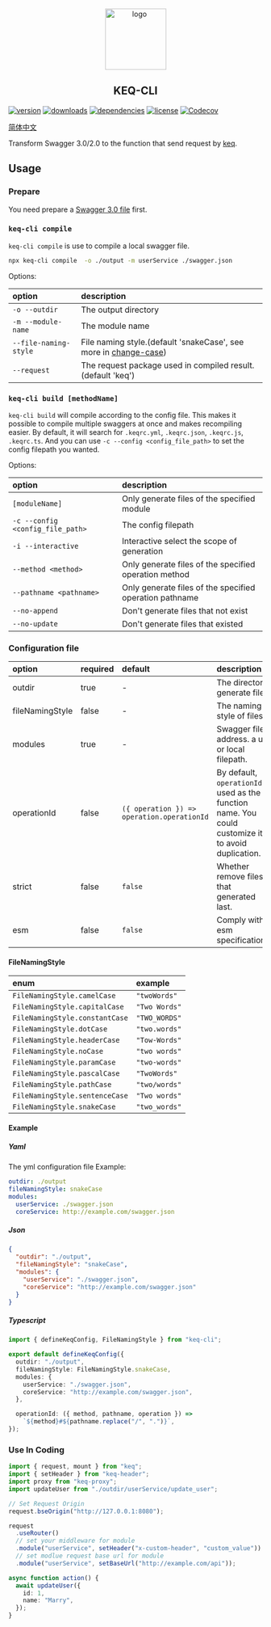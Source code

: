 <!-- title -->
<p align="center" style="padding-top: 41px">
  <img src="./images/logo.svg?sanitize=true" width="121" alt="logo" />
</p>

<h2 align="center" style="text-align: center">KEQ-CLI</h2>
<!-- title -->

[npm]: https://www.npmjs.com/package/keq-cli

[![version](https://img.shields.io/npm/v/keq-cli.svg?logo=npm&style=for-the-badge)][npm]
[![downloads](https://img.shields.io/npm/dm/keq-cli.svg?logo=npm&style=for-the-badge)][npm]
[![dependencies](https://img.shields.io/librariesio/release/npm/keq-cli?logo=npm&style=for-the-badge)][npm]
[![license](https://img.shields.io/npm/l/keq-cli.svg?logo=github&style=for-the-badge)][npm]
[![Codecov](https://img.shields.io/codecov/c/gh/keq-request/keq-cli?logo=codecov&token=PLF0DT6869&style=for-the-badge)](https://codecov.io/gh/keq-request/keq-cli)

<!-- description -->

[简体中文](./doc/zh-cn/README.md)

Transform Swagger 3.0/2.0 to the function that send request by [keq](https://github.com/keq-request/keq).

<!-- description -->

## Usage

### Prepare

You need prepare a [Swagger 3.0 file](./tests/swagger.json) first.

### `keq-cli compile`

`keq-cli compile` is use to compile a local swagger file.

```bash
npx keq-cli compile  -o ./output -m userService ./swagger.json
```

Options:

| option                | description                                                                                                   |
| :-------------------- | :------------------------------------------------------------------------------------------------------------ |
| `-o --outdir`         | The output directory                                                                                          |
| `-m --module-name`    | The module name                                                                                               |
| `--file-naming-style` | File naming style.(default 'snakeCase', see more in [change-case](https://www.npmjs.com/package/change-case)) |
| `--request`           | The request package used in compiled result.(default 'keq')                                                   |

### `keq-cli build [methodName]`

`keq-cli build` will compile according to the config file.
This makes it possible to compile multiple swaggers at once and makes recompiling easier.
By default, it will search for `.keqrc.yml`, `.keqrc.json`, `.keqrc.js`, `.keqrc.ts`.
And you can use `-c --config <config_file_path>` to set the config filepath you wanted.

Options:

| option                           | description                                             |
| :------------------------------- | :------------------------------------------------------ |
| `[moduleName]`                   | Only generate files of the specified module             |
| `-c --config <config_file_path>` | The config filepath                                     |
| `-i --interactive`               | Interactive select the scope of generation              |
| `--method <method>`              | Only generate files of the specified operation method   |
| `--pathname <pathname>`          | Only generate files of the specified operation pathname |
| `--no-append`                    | Don't generate files that not exist                     |
| `--no-update`                    | Don't generate files that existed                       |

### Configuration file

| option          | required | default                                    | description                                                                                          |
| :-------------- | :------- | :----------------------------------------- | :--------------------------------------------------------------------------------------------------- |
| outdir          | true     | -                                          | The directory generate files                                                                         |
| fileNamingStyle | false    | -                                          | The naming style of files                                                                            |
| modules         | true     | -                                          | Swagger files address. a url or local filepath.                                                      |
| operationId     | false    | `({ operation }) => operation.operationId` | By default, `operationId` is used as the function name. You could customize it to avoid duplication. |
| strict          | false    | `false`                                    | Whether remove files that generated last.                                                            |
| esm             | false    | `false`                                    | Comply with esm specifications.                                                                      |

#### FileNamingStyle

| enum                           | example       |
| :----------------------------- | :------------ |
| `FileNamingStyle.camelCase`    | `"twoWords"`  |
| `FileNamingStyle.capitalCase`  | `"Two Words"` |
| `FileNamingStyle.constantCase` | `"TWO_WORDS"` |
| `FileNamingStyle.dotCase`      | `"two.words"` |
| `FileNamingStyle.headerCase`   | `"Tow-Words"` |
| `FileNamingStyle.noCase`       | `"two words"` |
| `FileNamingStyle.paramCase`    | `"two-words"` |
| `FileNamingStyle.pascalCase`   | `"TwoWords"`  |
| `FileNamingStyle.pathCase`     | `"two/words"` |
| `FileNamingStyle.sentenceCase` | `"Two words"` |
| `FileNamingStyle.snakeCase`    | `"two_words"` |

#### Example

##### Yaml

The yml configuration file Example:

```yml
outdir: ./output
fileNamingStyle: snakeCase
modules:
  userService: ./swagger.json
  coreService: http://example.com/swagger.json
```

##### Json

```json
{
  "outdir": "./output",
  "fileNamingStyle": "snakeCase",
  "modules": {
    "userService": "./swagger.json",
    "coreService": "http://example.com/swagger.json"
  }
}
```

##### Typescript

```typescript
import { defineKeqConfig, FileNamingStyle } from "keq-cli";

export default defineKeqConfig({
  outdir: "./output",
  fileNamingStyle: FileNamingStyle.snakeCase,
  modules: {
    userService: "./swagger.json",
    coreService: "http://example.com/swagger.json",
  },

  operationId: ({ method, pathname, operation }) =>
    `${method}#${pathname.replace("/", ".")}`,
});
```

### Use In Coding

```typescript
import { request, mount } from "keq";
import { setHeader } from "keq-header";
import proxy from "keq-proxy";
import updateUser from "./outdir/userService/update_user";

// Set Request Origin
request.bseOrigin("http://127.0.0.1:8080");

request
  .useRouter()
  // set your middleware for module
  .module("userService", setHeader("x-custom-header", "custom_value"))
  // set modlue request base url for module
  .module("userService", setBaseUrl("http://example.com/api"));

async function action() {
  await updateUser({
    id: 1,
    name: "Marry",
  });
}
```
